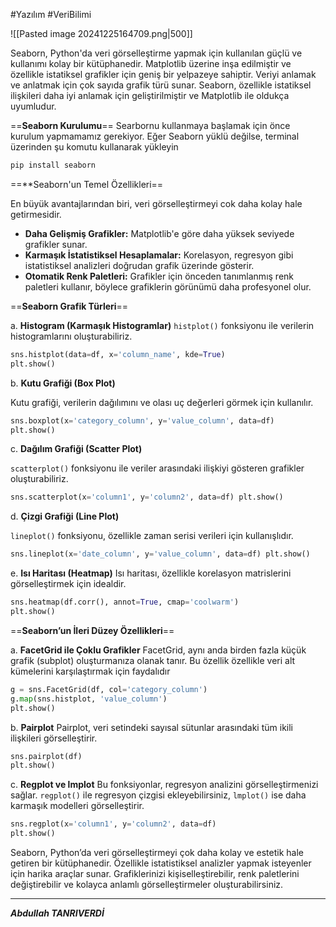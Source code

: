 #Yazılım #VeriBilimi 

![[Pasted image 20241225164709.png|500]]

Seaborn, Python'da veri görselleştirme yapmak için kullanılan güçlü ve kullanımı kolay bir kütüphanedir. Matplotlib üzerine inşa edilmiştir ve özellikle istatiksel grafikler için geniş bir yelpazeye sahiptir. Veriyi anlamak ve anlatmak için çok sayıda grafik türü sunar. Seaborn, özellikle istatiksel ilişkileri daha iyi anlamak için geliştirilmiştir ve Matplotlib ile oldukça uyumludur.

==**Seaborn Kurulumu**==
Searbornu kullanmaya başlamak için önce kurulum yapmamamız gerekiyor. Eğer Seaborn yüklü değilse, terminal üzerinden şu komutu kullanarak yükleyin
```bash
pip install seaborn
```

==**Seaborn'un Temel Özellikleri==

En büyük avantajlarından biri, veri görselleştirmeyi cok daha kolay hale getirmesidir.
- **Daha Gelişmiş Grafikler:** Matplotlib'e göre daha yüksek seviyede grafikler sunar.
- **Karmaşık İstatistiksel Hesaplamalar:** Korelasyon, regresyon gibi istatistiksel analizleri doğrudan grafik üzerinde gösterir.
- **Otomatik Renk Paletleri:** Grafikler için önceden tanımlanmış renk paletleri kullanır, böylece grafiklerin görünümü daha profesyonel olur.


==**Seaborn Grafik Türleri**==

 a. **Histogram (Karmaşık Histogramlar)**
`histplot()` fonksiyonu ile verilerin histogramlarını oluşturabiliriz.

```python
sns.histplot(data=df, x='column_name', kde=True)
plt.show()

```

b. **Kutu Grafiği (Box Plot)**

Kutu grafiği, verilerin dağılımını ve olası uç değerleri görmek için kullanılır.
```python
sns.boxplot(x='category_column', y='value_column', data=df)
plt.show()

```


c. **Dağılım Grafiği (Scatter Plot)**

`scatterplot()` fonksiyonu ile veriler arasındaki ilişkiyi gösteren grafikler oluşturabiliriz.

```python
sns.scatterplot(x='column1', y='column2', data=df) plt.show()
```


d. **Çizgi Grafiği (Line Plot)**

`lineplot()` fonksiyonu, özellikle zaman serisi verileri için kullanışlıdır.

```python
sns.lineplot(x='date_column', y='value_column', data=df) plt.show()
```


e. **Isı Haritası (Heatmap)**
Isı haritası, özellikle korelasyon matrislerini görselleştirmek için idealdir.

```python
sns.heatmap(df.corr(), annot=True, cmap='coolwarm')
plt.show()

```


==**Seaborn’un İleri Düzey Özellikleri**==

 a. **FacetGrid ile Çoklu Grafikler**
FacetGrid, aynı anda birden fazla küçük grafik (subplot) oluşturmanıza olanak tanır. Bu özellik özellikle veri alt kümelerini karşılaştırmak için faydalıdır

```python
g = sns.FacetGrid(df, col='category_column')
g.map(sns.histplot, 'value_column')
plt.show()

```

b. **Pairplot**
Pairplot, veri setindeki sayısal sütunlar arasındaki tüm ikili ilişkileri görselleştirir.
```python
sns.pairplot(df)
plt.show()

```


c. **Regplot ve lmplot**
Bu fonksiyonlar, regresyon analizini görselleştirmenizi sağlar. `regplot()` ile regresyon çizgisi ekleyebilirsiniz, `lmplot()` ise daha karmaşık modelleri görselleştirir.

```python
sns.regplot(x='column1', y='column2', data=df)
plt.show()

```

Seaborn, Python’da veri görselleştirmeyi çok daha kolay ve estetik hale getiren bir kütüphanedir. Özellikle istatistiksel analizler yapmak isteyenler için harika araçlar sunar. Grafiklerinizi kişiselleştirebilir, renk paletlerini değiştirebilir ve kolayca anlamlı görselleştirmeler oluşturabilirsiniz.

---

***Abdullah TANRIVERDİ***

